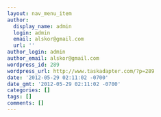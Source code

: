 ```yaml
---
layout: nav_menu_item
author:
  display_name: admin
  login: admin
  email: alskor@gmail.com
  url: ''
author_login: admin
author_email: alskor@gmail.com
wordpress_id: 289
wordpress_url: http://www.taskadapter.com/?p=289
date: '2012-05-29 02:11:02 -0700'
date_gmt: '2012-05-29 02:11:02 -0700'
categories: []
tags: []
comments: []
---
```


